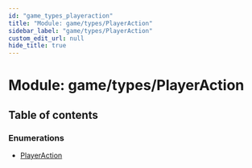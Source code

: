 ```yaml
---
id: "game_types_playeraction"
title: "Module: game/types/PlayerAction"
sidebar_label: "game/types/PlayerAction"
custom_edit_url: null
hide_title: true
---
```


# Module: game/types/PlayerAction

## Table of contents

### Enumerations

- [PlayerAction](../enums/game_types_playeraction.playeraction.md)
